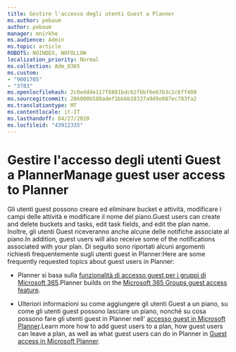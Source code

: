 ```yaml
---
title: Gestire l'accesso degli utenti Guest a Planner
ms.author: pebaum
author: pebaum
manager: mnirkhe
ms.audience: Admin
ms.topic: article
ROBOTS: NOINDEX, NOFOLLOW
localization_priority: Normal
ms.collection: Adm_O365
ms.custom:
- "9001705"
- "3783"
ms.openlocfilehash: 2c0edd4e117f8881bdc62fbbf6e67b3c2c6ff409
ms.sourcegitcommit: 286000b588adef1bbbb28337a9d9e087ec783fa2
ms.translationtype: MT
ms.contentlocale: it-IT
ms.lasthandoff: 04/27/2020
ms.locfileid: "43912335"
---
```

# <a name="manage-guest-user-access-to-planner"></a><span data-ttu-id="d060a-102">Gestire l'accesso degli utenti Guest a Planner</span><span class="sxs-lookup"><span data-stu-id="d060a-102">Manage guest user access to Planner</span></span>

<span data-ttu-id="d060a-103">Gli utenti guest possono creare ed eliminare bucket e attività, modificare i campi delle attività e modificare il nome del piano.</span><span class="sxs-lookup"><span data-stu-id="d060a-103">Guest users can create and delete buckets and tasks, edit task fields, and edit the plan name.</span></span> <span data-ttu-id="d060a-104">Inoltre, gli utenti Guest riceveranno anche alcune delle notifiche associate al piano.</span><span class="sxs-lookup"><span data-stu-id="d060a-104">In addition, guest users will also receive some of the notifications associated with your plan.</span></span> <span data-ttu-id="d060a-105">Di seguito sono riportati alcuni argomenti richiesti frequentemente sugli utenti guest in Planner:</span><span class="sxs-lookup"><span data-stu-id="d060a-105">Here are some frequently requested topics about guest users in Planner:</span></span>

- <span data-ttu-id="d060a-106">Planner si basa sulla [funzionalità di accesso guest per i gruppi di Microsoft 365](https://support.office.com/article/Adding-guests-to-Office-365-Groups-bfc7a840-868f-4fd6-a390-f347bf51aff6).</span><span class="sxs-lookup"><span data-stu-id="d060a-106">Planner builds on the [Microsoft 365 Groups guest access feature](https://support.office.com/article/Adding-guests-to-Office-365-Groups-bfc7a840-868f-4fd6-a390-f347bf51aff6).</span></span> 

- <span data-ttu-id="d060a-107">Ulteriori informazioni su come aggiungere gli utenti Guest a un piano, su come gli utenti guest possono lasciare un piano, nonché su cosa possono fare gli utenti guest in Planner nell' [accesso guest in Microsoft Planner](https://support.office.com/article/Guest-access-in-Microsoft-Planner-cc5d7f96-dced-4da4-ab62-08c72d9759c6).</span><span class="sxs-lookup"><span data-stu-id="d060a-107">Learn more how to add guest users to a plan, how guest users can leave a plan, as well as what guest users can do in Planner in [Guest access in Microsoft Planner](https://support.office.com/article/Guest-access-in-Microsoft-Planner-cc5d7f96-dced-4da4-ab62-08c72d9759c6).</span></span>
